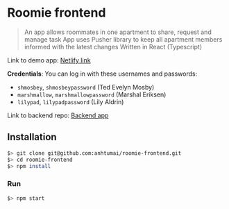 # Roomie frontend

> An app allows roommates in one apartment to share, request and manage task
> App uses Pusher library to keep all apartment members informed with the latest changes
> Written in React (Typescript)

Link to demo app: [Netlify link](https://roomiee.netlify.app/)

**Credentials**: You can log in with these usernames and passwords:

- `shmosbey`, `shmosbeypassword` (Ted Evelyn Mosby)
- `marshmallow`, `marshmallowpassword` (Marshal Eriksen)
- `lilypad`, `lilypadpassword` (Lily Aldrin)

Link to backend repo: [Backend app](https://github.com/anhtumai/roomie-backend)

## Installation

```bash
$> git clone git@github.com:anhtumai/roomie-frontend.git
$> cd roomie-frontend
$> npm install
```

### Run

```bash
$> npm start
```
